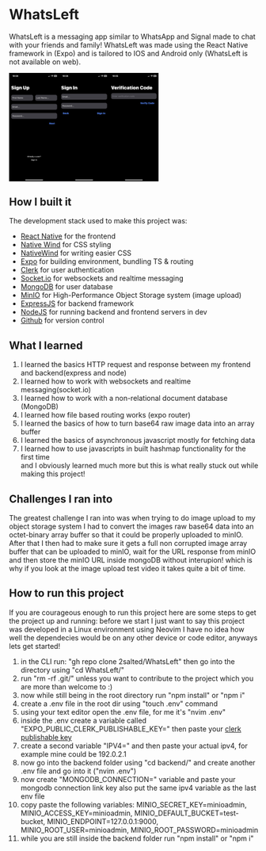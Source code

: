 # WhatsLeft
WhatsLeft is a messaging app similar to WhatsApp and Signal made to chat with your friends and family! WhatsLeft was made using the React Native framework in (Expo) and is tailored to IOS and Android only (WhatsLeft is not available on web).
<div style="display: flex; flex-direction: row">
  <img src='images/img2.JPG' height="50%" width="20%" />
  <img src='images/img1.JPG' height="50%" width="20%" />
  <img src='images/img3.JPG' height="50%" width="20%" />
</div>

## How I built it
The development stack used to make this project was:

* [React Native](https://reactnative.dev/) for the frontend <br>
* [Native Wind](https://www.nativewind.dev/) for CSS styling<br>
* [NativeWind](https://www.nativewind.dev/) for writing easier CSS<br>
* [Expo](https://expo.dev/) for building environment, bundling TS & routing<br>
* [Clerk](https://clerk.com/) for user authentication<br>
* [Socket.io](https://socket.io/) for websockets and realtime messaging<br>
* [MongoDB](https://www.mongodb.com/) for user database<br>
* [MinIO](https://min.io/) for High-Performance Object Storage system (image upload)<br>
* [ExpressJS](https://expressjs.com/) for backend framework<br>
* [NodeJS](https://nodejs.org/en) for running backend and frontend servers in dev<br>
* [Github](https://github.com/) for version control<br>

## What I learned
1. I learned the basics HTTP request and response between my frontend and backend(express and node)<br>
2. I learned how to work with websockets and realtime messaging(socket.io)<br>
3. I learned how to work with a non-relational document database (MongoDB)<br>
4. I learned how file based routing works (expo router)<br>
5. I learned the basics of how to turn base64 raw image data into an array buffer<br>
6. I learned the basics of asynchronous javascript mostly for fetching data<br>
7. I learned how to use javascripts in built hashmap functionality for the first time<br>
and I obviously learned much more but this is what really stuck out while making this project!

## Challenges I ran into
The greatest challenge I ran into was when trying to do image upload to my object storage system I had to
convert the images raw base64 data into an octet-binary array buffer so that it could be properly uploaded to minIO. After that I
then had to make sure it gets a full non corrupted image array buffer that can be uploaded to minIO, wait for the URL response from minIO and then store
the minIO URL inside mongoDB without interupion! which is why if you look at the image upload test video it takes quite a bit of time.

## How to run this project
If you are courageous enough to run this project here are some steps to get the project up and running:
before we start I just want to say this project was developed in a Linux environment using Neovim I have no idea how well the dependecies 
would be on any other device or code editor, anyways lets get started!
1. in the CLI run: "gh repo clone 2salted/WhatsLeft" then go into the directory using "cd WhatsLeft/"
2. run "rm -rf .git/" unless you want to contribute to the project which you are more than welcome to :)
3. now while still being in the root directory run "npm install" or "npm i"
4. create a .env file in the root dir using "touch .env" command
5. using your text editor open the .env file, for me it's "nvim .env"
6. inside the .env create a variable called "EXPO_PUBLIC_CLERK_PUBLISHABLE_KEY=" then paste your [clerk publishable key](https://clerk.com/)
7. create a second variable "IPV4=" and then paste your actual ipv4, for example mine could be 192.0.2.1
8. now go into the backend folder using "cd backend/" and create another .env file and go into it ("nvim .env")
9. now create "MONGODB_CONNECTION=" variable and paste your mongodb connection link key also put the same ipv4 variable as the last env file
10. copy paste the following variables: MINIO_SECRET_KEY=minioadmin, MINIO_ACCESS_KEY=minioadmin, MINIO_DEFAULT_BUCKET=test-bucket, MINIO_ENDPOINT=127.0.0.1:9000, MINIO_ROOT_USER=minioadmin, MINIO_ROOT_PASSWORD=minioadmin
11. while you are still inside the backend folder run "npm install" or "npm i"
